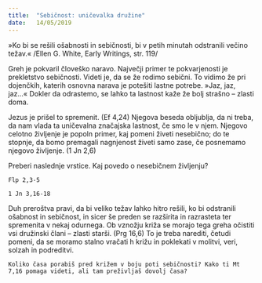 ```yaml
---
title:  "Sebičnost: uničevalka družine"
date:   14/05/2019
---
```


»Ko bi se rešili ošabnosti in sebičnosti, bi v petih minutah odstranili večino težav.« /Ellen G. White, Early Writings, str. 119/

Greh je pokvaril človeško naravo. Največji primer te pokvarjenosti je prekletstvo sebičnosti. Videti je, da se že rodimo sebični. To vidimo že pri dojenčkih, katerih osnovna narava je potešiti lastne potrebe. »Jaz, jaz, jaz…« Dokler da odrastemo, se lahko ta lastnost kaže že bolj strašno – zlasti doma.

Jezus je prišel to spremenit. (Ef 4,24) Njegova beseda obljublja, da ni treba, da nam vlada ta uničevalna značajska lastnost, če smo le v njem. Njegovo celotno življenje je popoln primer, kaj pomeni živeti nesebično; do te stopnje, da bomo premagali nagnjenost živeti samo zase, če posnemamo njegovo življenje. (1 Jn 2,6)

Preberi naslednje vrstice. Kaj povedo o nesebičnem življenju?

`Flp 2,3-5`

`1 Jn 3,16-18`

Duh preroštva pravi, da bi veliko težav lahko hitro rešili, ko bi odstranili ošabnost in sebičnost, in sicer še preden se razširita in razrasteta ter spremenita v nekaj odurnega. Ob vznožju križa se morajo tega greha očistiti vsi družinski člani – zlasti starši. (Prg 16,6) To je treba narediti, četudi pomeni, da se moramo stalno vračati h križu in poklekati v molitvi, veri, solzah in podreditvi.

`Koliko časa porabiš pred križem v boju poti sebičnosti? Kako ti Mt 7,16 pomaga videti, ali tam preživljaš dovolj časa?`
